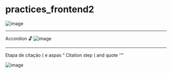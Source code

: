 # practices_frontend2 


![image](https://user-images.githubusercontent.com/84669986/214992487-48d94d86-b61c-423a-86d6-2a886ae9aa7f.png)

________________________________________________________________________________________________________________________________________________________________________
Accordion 🔓 
![image](https://user-images.githubusercontent.com/84669986/214993381-88cc89eb-4bb4-48dc-89a1-db200c449d1f.png)


________________________________________________________________________________________________________________________________________________________________________

Etapa de citação (<blackquote> e aspas <q> 
Citation step (<blackquote> and quote <q>

![image](https://user-images.githubusercontent.com/84669986/215211571-4d472a86-2c4f-485d-bb2e-ccce239ef1e0.png)


